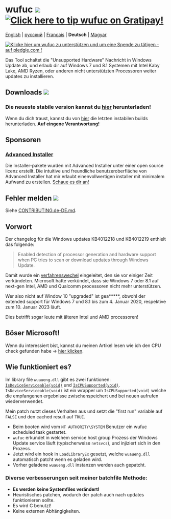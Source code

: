 # wufuc [![](https://ci.appveyor.com/api/projects/status/0s2unkpokttyslf0?svg=true)](https://ci.appveyor.com/project/zeffy/wufuc) [![Click here to tip wufuc on Gratipay!](https://img.shields.io/gratipay/team/wufuc.svg)](https://gratipay.com/wufuc/)

[English](README.md) | [русский](README.ru-RU.md) | [Français](README.fr-FR.md) | **Deutsch** | [Magyar](README.hu-HU.md)

[![Klicke hier um wufuc zu unterstützen und um eine Spende zu tätigen - auf pledgie.com !](https://pledgie.com/campaigns/34055.png)](https://pledgie.com/campaigns/34055)

Das Tool schaltet die "Unsupported Hardware" Nachricht in Windows Update ab, und erlaub dir auf Windows 7 und 8.1 Systemen mit Intel Kaby Lake, AMD Ryzen, oder anderen nicht unterstützten Processoren weiter updates zu installieren.

## Downloads [![](https://img.shields.io/github/downloads/zeffy/wufuc/total.svg)](../../releases)

### Die neueste stabile version kannst du [hier](../../releases/latest) herunterladen!

Wenn du dich traust, kannst du von [hier](https://ci.appveyor.com/project/zeffy/wufuc) die letzten instabilen builds herunterladen. **Auf eingene Verantwortung!**

## Sponsoren

### [Advanced Installer](http://www.advancedinstaller.com/)
Die Installer-pakete wurden mit Advanced Installer unter einer open source licenz erstellt. Die intuitive und freundliche benutzeroberfläche von Advanced Installer hat mir erlaubt einenvollwertigen installer mit minimalem Aufwand zu erstellen. [Schaue es dir an!](http://www.advancedinstaller.com/)

## Fehler melden [![](https://isitmaintained.com/badge/resolution/zeffy/wufuc.svg)](https://isitmaintained.com/project/zeffy/wufuc)

Siehe [CONTRIBUTING.de-DE.md](CONTRIBUTING.de-DE.md).

## Vorwort

Der changelog für die Windows updates KB4012218 und KB4012219 enthielt das folgende:

> Enabled detection of processor generation and hardware support when PC tries to scan or download updates through Windows Update.

Damit wurde ein [verfahrenswechel](https://blogs.windows.com/windowsexperience/2016/01/15/windows-10-embracing-silicon-innovation/) eingeleitet, den sie vor einiger Zeit verkündeten. Microsoft hatte verkündet, dass sie Windows 7 oder 8.1 auf next-gen Intel, AMD und Qualcomm processoren nicht mehr unterstützen.

Wer also nicht auf Window 10 "upgraded" ist gea*****, obwohl der extended support für Windows 7 und 8.1 bis zum 4. Januar 2020, respektive zum 10. Januar 2023 läuft.

Dies betrifft sogar leute mit älteren Intel und AMD processoren!

## Böser Microsoft!

Wenn du interessiert bist, kannst du meinen Artikel lesen wie ich den CPU check gefunden habe -> [hier klicken](../../tree/old-kb4012218-19).

## Wie funktioniert es?

Im library file `wuaueng.dll` gibt es zwei funktionen: [`IsDeviceServiceable(void)`](https://gist.github.com/zeffy/e5ec266952932bc905eb0cbc6ed72185) und [`IsCPUSupported(void)`](https://gist.github.com/zeffy/1a8f8984d2bec97ae24af63a76278694). `IsDeviceServiceable(void)` ist ein wrapper um `IsCPUSupported(void)` welche die empfangenen ergebnisse zwischenspeichert und bei neuen aufrufen wiederverwendet.

Mein patch nutzt dieses Verhalten aus und setzt die "first run" variable auf `FALSE` und den cached result auf `TRUE`.

- Beim booten wird vom `NT AUTHORITY\SYSTEM` Benutzer ein wufuc scheduled task gestartet.
- `wufuc` erkundet in welchem service host group Prozess der Windows Update service läuft (typischerweise `netsvcs`), und injiziert sich in den Prozess.
- Jetzt wird ein hook in `LoadLibraryEx` gesetzt, welche `wuaueng.dll` automatisch patcht wenn es geladen wird.
- Vorher geladene `wuaueng.dll` instanzen werden auch gepatcht.

### Diverse verbesserungen seit meiner batchfile Methode:

- **Es werden keine Systemfiles verändert!**
- Heuristisches patchen, wodurch der patch auch nach updates funktionieren sollte.
- Es wird C benutzt!
- Keine externen Abhängigkeiten.
